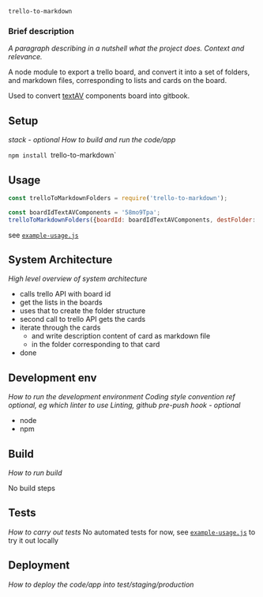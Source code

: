 `trello-to-markdown`

### Brief description 
*A paragraph describing in a nutshell what the project does. Context and relevance.*

A node module to export a trello board, and convert it into a set of folders, and markdown files, corresponding to lists and cards on the board.

Used to convert [textAV](textAV.tech) components board into gitbook.

## Setup
_stack - optional_
_How to build and run the code/app_
 
 `npm install `trello-to-markdown`


## Usage


```js
const trelloToMarkdownFolders = require('trello-to-markdown');

const boardIdTextAVComponents = '58mo9Tpa';
trelloToMarkdownFolders({boardId: boardIdTextAVComponents, destFolder: './docs' });
```

see [`example-usage.js`](./example-usage.js)

<!-- To run example do `node example-usage.js` -->
 

## System Architecture
_High level overview of system architecture_

- calls trello API with board id
- get the lists in the boards
- uses that to create the folder structure
- second call to trello API gets the cards 
- iterate through the cards 
    - and write description content of card as markdown file 
    -  in the folder corresponding to that card 
- done
 

## Development env
 _How to run the development environment_
_Coding style convention ref optional, eg which linter to use_
_Linting, github pre-push hook - optional_

- node
- npm 
 

## Build
_How to run build_

No build steps
 

## Tests
_How to carry out tests_
No automated tests for now, see [`example-usage.js`](./example-usage.js) to try it out locally

## Deployment

_How to deploy the code/app into test/staging/production_

<!-- 
---

### TODO
- [X] add module.exports
- [X] move card id as param
- [ ] figure out how to return a promise
 eg see dropbox paper to markdown Alvin PR 
- [ ] push to npm 
- [ ] new repo to get from tello textAV and create gitbook -->